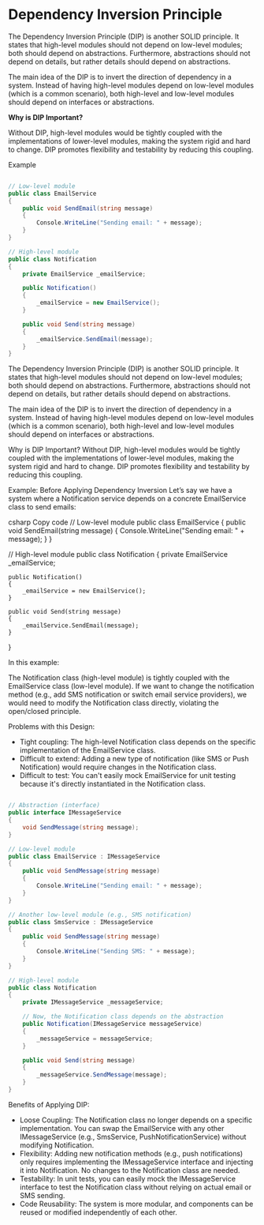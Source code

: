 # Dependency Inversion Principle

The Dependency Inversion Principle (DIP) is another SOLID principle. It states that high-level modules should not depend on low-level modules; both should depend on abstractions. Furthermore, abstractions should not depend on details, but rather details should depend on abstractions.

The main idea of the DIP is to invert the direction of dependency in a system. Instead of having high-level modules depend on low-level modules (which is a common scenario), both high-level and low-level modules should depend on interfaces or abstractions.

**Why is DIP Important?**

Without DIP, high-level modules would be tightly coupled with the implementations of lower-level modules, making the system rigid and hard to change. DIP promotes flexibility and testability by reducing this coupling.

Example

```csharp

// Low-level module
public class EmailService
{
    public void SendEmail(string message)
    {
        Console.WriteLine("Sending email: " + message);
    }
}

// High-level module
public class Notification
{
    private EmailService _emailService;

    public Notification()
    {
        _emailService = new EmailService();
    }

    public void Send(string message)
    {
        _emailService.SendEmail(message);
    }
}
```


The Dependency Inversion Principle (DIP) is another SOLID principle. It states that high-level modules should not depend on low-level modules; both should depend on abstractions. Furthermore, abstractions should not depend on details, but rather details should depend on abstractions.

The main idea of the DIP is to invert the direction of dependency in a system. Instead of having high-level modules depend on low-level modules (which is a common scenario), both high-level and low-level modules should depend on interfaces or abstractions.

Why is DIP Important?
Without DIP, high-level modules would be tightly coupled with the implementations of lower-level modules, making the system rigid and hard to change. DIP promotes flexibility and testability by reducing this coupling.

Example: Before Applying Dependency Inversion
Let’s say we have a system where a Notification service depends on a concrete EmailService class to send emails:

csharp
Copy code
// Low-level module
public class EmailService
{
    public void SendEmail(string message)
    {
        Console.WriteLine("Sending email: " + message);
    }
}

// High-level module
public class Notification
{
    private EmailService _emailService;

    public Notification()
    {
        _emailService = new EmailService();
    }

    public void Send(string message)
    {
        _emailService.SendEmail(message);
    }
}

In this example:

The Notification class (high-level module) is tightly coupled with the EmailService class (low-level module).
If we want to change the notification method (e.g., add SMS notification or switch email service providers), we would need to modify the Notification class directly, violating the open/closed principle.

Problems with this Design:
- Tight coupling: The high-level Notification class depends on the specific implementation of the EmailService class.
- Difficult to extend: Adding a new type of notification (like SMS or Push Notification) would require changes in the Notification class.
- Difficult to test: You can't easily mock EmailService for unit testing because it's directly instantiated in the Notification class.

```csharp

// Abstraction (interface)
public interface IMessageService
{
    void SendMessage(string message);
}

// Low-level module
public class EmailService : IMessageService
{
    public void SendMessage(string message)
    {
        Console.WriteLine("Sending email: " + message);
    }
}

// Another low-level module (e.g., SMS notification)
public class SmsService : IMessageService
{
    public void SendMessage(string message)
    {
        Console.WriteLine("Sending SMS: " + message);
    }
}

// High-level module
public class Notification
{
    private IMessageService _messageService;

    // Now, the Notification class depends on the abstraction
    public Notification(IMessageService messageService)
    {
        _messageService = messageService;
    }

    public void Send(string message)
    {
        _messageService.SendMessage(message);
    }
}
```

Benefits of Applying DIP:

- Loose Coupling: The Notification class no longer depends on a specific implementation. You can swap the EmailService with any other IMessageService (e.g., SmsService, PushNotificationService) without modifying Notification.
- Flexibility: Adding new notification methods (e.g., push notifications) only requires implementing the IMessageService interface and injecting it into Notification. No changes to the Notification class are needed.
- Testability: In unit tests, you can easily mock the IMessageService interface to test the Notification class without relying on actual email or SMS sending.
- Code Reusability: The system is more modular, and components can be reused or modified independently of each other.
